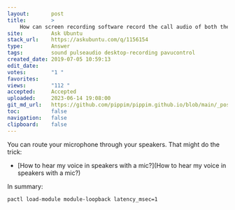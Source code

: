 ```yaml
---
layout:       post
title:        >
    How can screen recording software record the call audio of both the local person (on the mic) and the remote person (on the speakers)?
site:         Ask Ubuntu
stack_url:    https://askubuntu.com/q/1156154
type:         Answer
tags:         sound pulseaudio desktop-recording pavucontrol
created_date: 2019-07-05 10:59:13
edit_date:    
votes:        "1 "
favorites:    
views:        "112 "
accepted:     Accepted
uploaded:     2023-06-14 19:08:00
git_md_url:   https://github.com/pippim/pippim.github.io/blob/main/_posts/2019/2019-07-05-How-can-screen-recording-software-record-the-call-audio-of-both-the-local-person-_on-the-mic_-and-the-remote-person-_on-the-speakers__.md
toc:          false
navigation:   false
clipboard:    false
---
```


You can route your microphone through your speakers. That might do the trick:

- [How to hear my voice in speakers with a mic?](How to hear my voice in speakers with a mic?)

In summary:

``` 
pactl load-module module-loopback latency_msec=1
```
